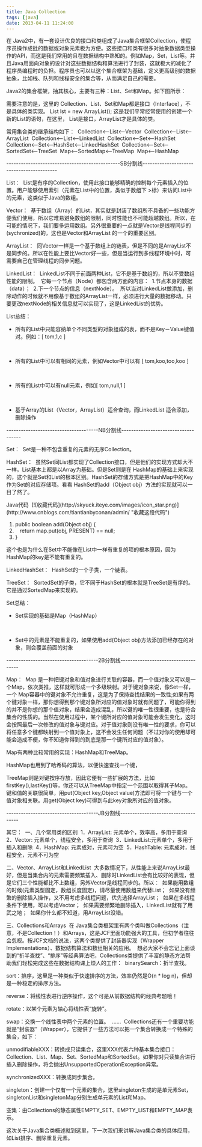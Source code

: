 ```yaml
---
title: Java Collection
tags: [java]
date: 2013-04-11 11:24:00
---
```


<span>在 Java2中，有一套设计优良的接口和类组成了Java集合框架Collection，使程序员操作成批的数据或对象元素极为方便。这些接口和类有很多对抽象数据类型操作的API，而这是我们常用的且在数据结构中熟知的。例如Map，Set，List等。并且Java用面向对象的设计对这些数据结构和算法进行了封装，这就极大的减化了程序员编程时的负担。程序员也可以以这个集合框架为基础，定义更高级别的数据抽象，比如栈、队列和线程安全的集合等，从而满足自己的需要。&nbsp;</span>

<span>Java2的集合框架，抽其核心，主要有三种：List、Set和Map。如下图所示：&nbsp;</span>

<span>需要注意的是，这里的 Collection、List、Set和Map都是接口（Interface），不是具体的类实现。 List lst = new ArrayList(); 这是我们平常经常使用的创建一个新的List的语句，在这里， List是接口，ArrayList才是具体的类。&nbsp;</span>

<span>常用集合类的继承结构如下：&nbsp;</span>
<span>Collection&lt;--List&lt;--Vector&nbsp;</span>
<span>Collection&lt;--List&lt;--ArrayList&nbsp;</span>
<span>Collection&lt;--List&lt;--LinkedList&nbsp;</span>
<span>Collection&lt;--Set&lt;--HashSet&nbsp;</span>
<span>Collection&lt;--Set&lt;--HashSet&lt;--LinkedHashSet&nbsp;</span>
<span>Collection&lt;--Set&lt;--SortedSet&lt;--TreeSet&nbsp;</span>
<span>Map&lt;--SortedMap&lt;--TreeMap&nbsp;</span>
<span>Map&lt;--HashMap&nbsp;</span>

<span>-----------------------------------------------SB分割线------------------------------------------&nbsp;</span>

<span>List：</span><span>&nbsp;</span>
<span>List是有序的Collection，使用此接口能够精确的控制每个元素插入的位置。用户能够使用索引（元素在List中的位置，类似于数组下 &gt;标）来访问List中的元素，这类似于Java的数组。&nbsp;</span>

<span>Vector：</span><span>&nbsp;</span>
<span>基于数组（Array）的List，其实就是封装了数组所不具备的一些功能方便我们使用，所以它难易避免数组的限制，同时性能也不可能超越数组。所以，在可能的情况下，我们要多运用数组。另外很重要的一点就是Vector是线程同步的(sychronized)的，这也是Vector和ArrayList 的一个的重要区别。&nbsp;</span>

<span>ArrayList：</span><span>&nbsp;</span>
<span>同Vector一样是一个基于数组上的链表，但是不同的是ArrayList不是同步的。所以在性能上要比Vector好一些，但是当运行到多线程环境中时，可需要自己在管理线程的同步问题。&nbsp;</span>

<span>LinkedList：</span><span>&nbsp;</span>
<span>LinkedList不同于前面两种List，它不是基于数组的，所以不受数组性能的限制。&nbsp;</span>
<span>它每一个节点（Node）都包含两方面的内容：&nbsp;</span>
<span>1.节点本身的数据（data）；&nbsp;</span>
<span>2.下一个节点的信息（nextNode）。&nbsp;</span>
<span>所以当对LinkedList做添加，删除动作的时候就不用像基于数组的ArrayList一样，必须进行大量的数据移动。只要更改nextNode的相关信息就可以实现了，这是LinkedList的优势。&nbsp;</span>

<span>List总结：</span><span>&nbsp;</span>

*   所有的List中只能容纳单个不同类型的对象组成的表，而不是Key－Value键值对。例如：[ tom,1,c ]

&nbsp;

*   所有的List中可以有相同的元素，例如Vector中可以有 [ tom,koo,too,koo ]

&nbsp;

*   所有的List中可以有null元素，例如[ tom,null,1 ]

&nbsp;

*   基于Array的List（Vector，ArrayList）适合查询，而LinkedList 适合添加，删除操作

<span>--------------------------------------NB分割线------------------------------------&nbsp;</span>

<span>Set：</span><span>&nbsp;</span>
<span>Set是一种不包含重复的元素的无序Collection。&nbsp;</span>

<span>HashSet：</span><span>&nbsp;</span>
<span>虽然Set同List都实现了Collection接口，但是他们的实现方式却大不一样。List基本上都是以Array为基础。但是Set则是在 HashMap的基础上来实现的，这个就是Set和List的根本区别。HashSet的存储方式是把HashMap中的Key作为Set的对应存储项。看看 HashSet的add（Object obj）方法的实现就可以一目了然了。&nbsp;</span>

<div id="" class="dp-highlighter">
<div class="bar">
<div class="tools">Java代码&nbsp;&nbsp;[![收藏代码](http://skyuck.iteye.com/images/icon_star.png)](http://www.cnblogs.com/tiantianbyconan/admin/ "收藏这段代码")</div>

</div>

1.  <span><span class="keyword">public</span>&nbsp;<span class="keyword">boolean</span>&nbsp;add(Object&nbsp;obj)&nbsp;{&nbsp;&nbsp;&nbsp;</span>
2.  <span>&nbsp;&nbsp;&nbsp;<span class="keyword">return</span>&nbsp;map.put(obj,&nbsp;PRESENT)&nbsp;==&nbsp;<span class="keyword">null</span>;&nbsp;&nbsp;&nbsp;</span>
3.  <span>}&nbsp;&nbsp;&nbsp;</span></div>

<span>这个也是为什么在Set中不能像在List中一样有重复的项的根本原因，因为HashMap的key是不能有重复的。&nbsp;</span>

<span>LinkedHashSet：</span><span>&nbsp;</span>
<span>HashSet的一个子类，一个链表。&nbsp;</span>

<span>TreeSet：</span><span>&nbsp;</span>
<span>SortedSet的子类，它不同于HashSet的根本就是TreeSet是有序的。它是通过SortedMap来实现的。&nbsp;</span>

<span>Set总结：</span><span>&nbsp;</span>

*   Set实现的基础是Map（HashMap）

&nbsp;

*   Set中的元素是不能重复的，如果使用add(Object obj)方法添加已经存在的对象，则会覆盖前面的对象

<span>--------------------------------------2B分割线------------------------------------&nbsp;</span>

<span>Map：</span><span>&nbsp;</span>
<span>Map 是一种把键对象和值对象进行关联的容器，而一个值对象又可以是一个Map，依次类推，这样就可形成一个多级映射。对于键对象来说，像Set一样，一个 Map容器中的键对象不允许重复，这是为了保持查找结果的一致性;如果有两个键对象一样，那你想得到那个键对象所对应的值对象时就有问题了，可能你得到的并不是你想的那个值对象，结果会造成混乱，所以键的唯一性很重要，也是符合集合的性质的。当然在使用过程中，某个键所对应的值对象可能会发生变化，这时会按照最后一次修改的值对象与键对应。对于值对象则没有唯一性的要求，你可以将任意多个键都映射到一个值对象上，这不会发生任何问题（不过对你的使用却可能会造成不便，你不知道你得到的到底是那一个键所对应的值对象）。&nbsp;</span>

<span>Map有两种比较常用的实现：HashMap和TreeMap。&nbsp;</span>

<span>HashMap也用到了哈希码的算法，以便快速查找一个键，&nbsp;</span>

<span>TreeMap则是对键按序存放，因此它便有一些扩展的方法，比如firstKey(),lastKey()等，你还可以从TreeMap中指定一个范围以取得其子Map。&nbsp;</span>
<span>键和值的关联很简单，用put(Object key,Object value)方法即可将一个键与一个值对象相关联。用get(Object key)可得到与此key对象所对应的值对象。&nbsp;</span>

<span>--------------------------------------JB分割线------------------------------------&nbsp;</span>

<span>其它：</span><span>&nbsp;</span>
<span>一、几个常用类的区别&nbsp;</span>
<span>1．ArrayList: 元素单个，效率高，多用于查询&nbsp;</span>
<span>2．Vector: 元素单个，线程安全，多用于查询&nbsp;</span>
<span>3．LinkedList:元素单个，多用于插入和删除&nbsp;</span>
<span>4．HashMap: 元素成对，元素可为空&nbsp;</span>
<span>5．HashTable: 元素成对，线程安全，元素不可为空&nbsp;</span>

<span>二、Vector、ArrayList和LinkedList&nbsp;</span>
<span>大多数情况下，从性能上来说ArrayList最好，但是当集合内的元素需要频繁插入、删除时LinkedList会有比较好的表现，但是它们三个性能都比不上数组，另外Vector是线程同步的。所以：&nbsp;</span>
<span>如果能用数组的时候(元素类型固定，数组长度固定)，请尽量使用数组来代替List；&nbsp;</span>
<span>如果没有频繁的删除插入操作，又不用考虑多线程问题，优先选择ArrayList；&nbsp;</span>
<span>如果在多线程条件下使用，可以考虑Vector；&nbsp;</span>
<span>如果需要频繁地删除插入，LinkedList就有了用武之地；&nbsp;</span>
<span>如果你什么都不知道，用ArrayList没错。&nbsp;</span>

<span>三、Collections和Arrays&nbsp;</span>
<span>在 Java集合类框架里有两个类叫做Collections（注意，不是Collection！）和Arrays，这是JCF里面功能强大的工具，但初学者往往会忽视。按JCF文档的说法，这两个类提供了封装器实现（Wrapper Implementations）、数据结构算法和数组相关的应用。&nbsp;</span>
<span>想必大家不会忘记上面谈到的&ldquo;折半查找&rdquo;、&ldquo;排序&rdquo;等经典算法吧，Collections类提供了丰富的静态方法帮助我们轻松完成这些在数据结构课上烦人的工作：&nbsp;</span>
<span>binarySearch：折半查找。&nbsp;</span>

<span>sort：排序，这里是一种类似于快速排序的方法，效率仍然是O(n * log n)，但却是一种稳定的排序方法。&nbsp;</span>

<span>reverse：将线性表进行逆序操作，这个可是从前数据结构的经典考题哦！&nbsp;</span>

<span>rotate：以某个元素为轴心将线性表&ldquo;旋转&rdquo;。&nbsp;</span>

<span>swap：交换一个线性表中两个元素的位置。&nbsp;</span>
<span>&hellip;&hellip;&nbsp;</span>
<span>Collections还有一个重要功能就是&ldquo;封装器&rdquo;（Wrapper），它提供了一些方法可以把一个集合转换成一个特殊的集合，如下：&nbsp;</span>

<span>unmodifiableXXX：转换成只读集合，这里XXX代表六种基本集合接口：Collection、List、Map、Set、SortedMap和SortedSet。如果你对只读集合进行插入删除操作，将会抛出UnsupportedOperationException异常。&nbsp;</span>

<span>synchronizedXXX：转换成同步集合。&nbsp;</span>

<span>singleton：创建一个仅有一个元素的集合，这里singleton生成的是单元素Set，&nbsp;</span>
<span>singletonList和singletonMap分别生成单元素的List和Map。&nbsp;</span>

<span>空集：由Collections的静态属性EMPTY_SET、EMPTY_LIST和EMPTY_MAP表示。&nbsp;</span>

<span>这次关于Java集合类概述就到这里，下一次我们来讲解Java集合类的具体应用，如List排序、删除重复元素。</span>

